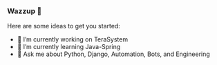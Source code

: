 ### Wazzup 👋


Here are some ideas to get you started:

- 🔭 I’m currently working on TeraSystem
- 🌱 I’m currently learning Java-Spring
- 💬 Ask me about Python, Django, Automation, Bots, and Engineering
